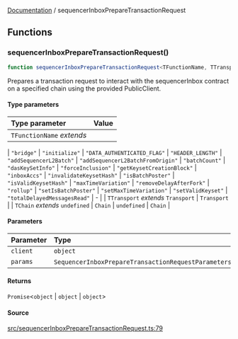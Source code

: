 [Documentation](README.md) / sequencerInboxPrepareTransactionRequest

## Functions

### sequencerInboxPrepareTransactionRequest()

```ts
function sequencerInboxPrepareTransactionRequest<TFunctionName, TTransport, TChain>(client: object, params: SequencerInboxPrepareTransactionRequestParameters<TFunctionName>): Promise<object | object | object>
```

Prepares a transaction request to interact with the sequencerInbox contract
on a specified chain using the provided PublicClient.

#### Type parameters

| Type parameter | Value |
| :------ | :------ |
| `TFunctionName` *extends* 
  \| `"bridge"`
  \| `"initialize"`
  \| `"DATA_AUTHENTICATED_FLAG"`
  \| `"HEADER_LENGTH"`
  \| `"addSequencerL2Batch"`
  \| `"addSequencerL2BatchFromOrigin"`
  \| `"batchCount"`
  \| `"dasKeySetInfo"`
  \| `"forceInclusion"`
  \| `"getKeysetCreationBlock"`
  \| `"inboxAccs"`
  \| `"invalidateKeysetHash"`
  \| `"isBatchPoster"`
  \| `"isValidKeysetHash"`
  \| `"maxTimeVariation"`
  \| `"removeDelayAfterFork"`
  \| `"rollup"`
  \| `"setIsBatchPoster"`
  \| `"setMaxTimeVariation"`
  \| `"setValidKeyset"`
  \| `"totalDelayedMessagesRead"` | - |
| `TTransport` *extends* `Transport` | `Transport` |
| `TChain` *extends* `undefined` \| `Chain` | `undefined` \| `Chain` |

#### Parameters

| Parameter | Type |
| :------ | :------ |
| `client` | `object` |
| `params` | `SequencerInboxPrepareTransactionRequestParameters`\<`TFunctionName`\> |

#### Returns

`Promise`\<`object` \| `object` \| `object`\>

#### Source

[src/sequencerInboxPrepareTransactionRequest.ts:79](https://github.com/anegg0/arbitrum-orbit-sdk/blob/763a3f41e7ea001cbb6fe81ac11cc794b4a0f94d/src/sequencerInboxPrepareTransactionRequest.ts#L79)
